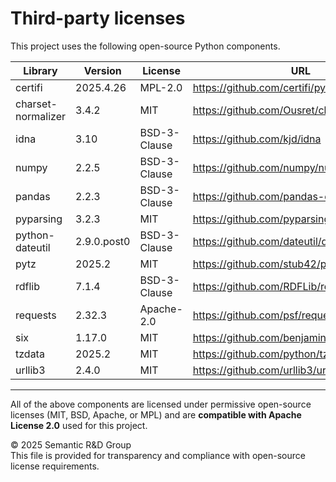 # Third-party licenses

This project uses the following open-source Python components.

| Library | Version | License | URL |
|----------|----------|----------|------|
| certifi | 2025.4.26 | MPL-2.0 | https://github.com/certifi/python-certifi |
| charset-normalizer | 3.4.2 | MIT | https://github.com/Ousret/charset_normalizer |
| idna | 3.10 | BSD-3-Clause | https://github.com/kjd/idna |
| numpy | 2.2.5 | BSD-3-Clause | https://github.com/numpy/numpy |
| pandas | 2.2.3 | BSD-3-Clause | https://github.com/pandas-dev/pandas |
| pyparsing | 3.2.3 | MIT | https://github.com/pyparsing/pyparsing |
| python-dateutil | 2.9.0.post0 | BSD-3-Clause | https://github.com/dateutil/dateutil |
| pytz | 2025.2 | MIT | https://github.com/stub42/pytz |
| rdflib | 7.1.4 | BSD-3-Clause | https://github.com/RDFLib/rdflib |
| requests | 2.32.3 | Apache-2.0 | https://github.com/psf/requests |
| six | 1.17.0 | MIT | https://github.com/benjaminp/six |
| tzdata | 2025.2 | MIT | https://github.com/python/tzdata |
| urllib3 | 2.4.0 | MIT | https://github.com/urllib3/urllib3 |

---

All of the above components are licensed under permissive open-source licenses (MIT, BSD, Apache, or MPL) and are **compatible with Apache License 2.0** used for this project.

© 2025 Semantic R&D Group  
This file is provided for transparency and compliance with open-source license requirements.
